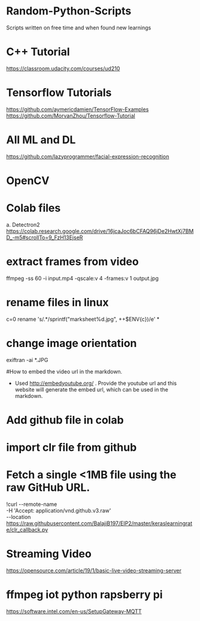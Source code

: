 # Random-Python-Scripts
Scripts written on free time and when found new learnings

# C++ Tutorial
https://classroom.udacity.com/courses/ud210

# Tensorflow Tutorials
https://github.com/aymericdamien/TensorFlow-Examples
https://github.com/MorvanZhou/Tensorflow-Tutorial

# All ML and DL
https://github.com/lazyprogrammer/facial-expression-recognition

# OpenCV

# Colab files
a. Detectron2
https://colab.research.google.com/drive/16jcaJoc6bCFAQ96jDe2HwtXj7BMD_-m5#scrollTo=9_FzH13EjseR

# extract frames from video
ffmpeg -ss 60 -i input.mp4 -qscale:v 4 -frames:v 1 output.jpg
# rename files in linux
c=0 rename  's/.*/sprintf("marksheet%d.jpg", ++$ENV{c})/e' *
# change image orientation
exiftran -ai *.JPG

#How to embed the video url in the markdown.
* Used http://embedyoutube.org/ . Provide the youtube url and this website will generate the embed url, which can be used in the markdown.

# Add github file in colab
# import clr file from github
# Fetch a single <1MB file using the raw GitHub URL.
!curl --remote-name \
     -H 'Accept: application/vnd.github.v3.raw' \
     --location https://raw.githubusercontent.com/BalajiB197/EIP2/master/keraslearningrate/clr_callback.py
     
# Streaming Video
https://opensource.com/article/19/1/basic-live-video-streaming-server

# ffmpeg iot python rapsberry pi
https://software.intel.com/en-us/SetupGateway-MQTT

